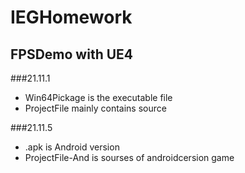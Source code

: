 # IEGHomework

## FPSDemo with UE4

###21.11.1
* Win64Pickage is the executable file
* ProjectFile mainly contains source

###21.11.5
* .apk is Android version
* ProjectFile-And is sourses of androidcersion game

